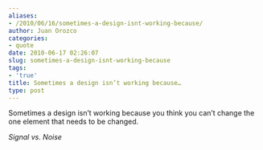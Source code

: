 ```yaml
---
aliases:
- /2010/06/16/sometimes-a-design-isnt-working-because/
author: Juan Orozco
categories:
- quote
date: 2010-06-17 02:26:07
slug: sometimes-a-design-isnt-working-because
tags:
- 'true'
title: Sometimes a design isn’t working because…
type: post
---
```


Sometimes a design isn’t working because you think you can’t change the one element that needs to be changed.

<cite>Signal vs. Noise</cite>